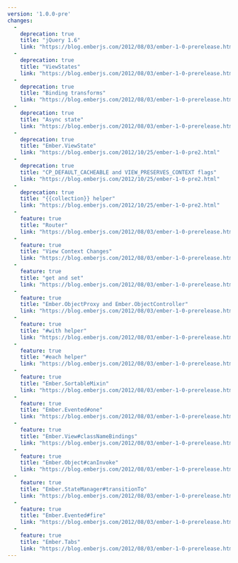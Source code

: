 ```yaml
---
version: '1.0.0-pre'
changes:
  -
    deprecation: true
    title: "jQuery 1.6"
    link: "https://blog.emberjs.com/2012/08/03/ember-1-0-prerelease.html"
  -
    deprecation: true
    title: "ViewStates"
    link: "https://blog.emberjs.com/2012/08/03/ember-1-0-prerelease.html"
  -
    deprecation: true
    title: "Binding transforms"
    link: "https://blog.emberjs.com/2012/08/03/ember-1-0-prerelease.html"
  -
    deprecation: true
    title: "Async state"
    link: "https://blog.emberjs.com/2012/08/03/ember-1-0-prerelease.html"
  -
    deprecation: true
    title: "Ember.ViewState"
    link: "https://blog.emberjs.com/2012/10/25/ember-1-0-pre2.html"
  -
    deprecation: true
    title: "CP_DEFAULT_CACHEABLE and VIEW_PRESERVES_CONTEXT flags"
    link: "https://blog.emberjs.com/2012/10/25/ember-1-0-pre2.html"
  -
    deprecation: true
    title: "{{collection}} helper"
    link: "https://blog.emberjs.com/2012/10/25/ember-1-0-pre2.html"
  -
    feature: true
    title: "Router"
    link: "https://blog.emberjs.com/2012/08/03/ember-1-0-prerelease.html"
  -
    feature: true
    title: "View Context Changes"
    link: "https://blog.emberjs.com/2012/08/03/ember-1-0-prerelease.html"
  -
    feature: true
    title: "get and set"
    link: "https://blog.emberjs.com/2012/08/03/ember-1-0-prerelease.html"
  -
    feature: true
    title: "Ember.ObjectProxy and Ember.ObjectController"
    link: "https://blog.emberjs.com/2012/08/03/ember-1-0-prerelease.html"
  -
    feature: true
    title: "#with helper"
    link: "https://blog.emberjs.com/2012/08/03/ember-1-0-prerelease.html"
  -
    feature: true
    title: "#each helper"
    link: "https://blog.emberjs.com/2012/08/03/ember-1-0-prerelease.html"
  -
    feature: true
    title: "Ember.SortableMixin"
    link: "https://blog.emberjs.com/2012/08/03/ember-1-0-prerelease.html"
  -
    feature: true
    title: "Ember.Evented#one"
    link: "https://blog.emberjs.com/2012/08/03/ember-1-0-prerelease.html"
  -
    feature: true
    title: "Ember.View#classNameBindings"
    link: "https://blog.emberjs.com/2012/08/03/ember-1-0-prerelease.html"
  -
    feature: true
    title: "Ember.Object#canInvoke"
    link: "https://blog.emberjs.com/2012/08/03/ember-1-0-prerelease.html"
  -
    feature: true
    title: "Ember.StateManager#transitionTo"
    link: "https://blog.emberjs.com/2012/08/03/ember-1-0-prerelease.html"
  -
    feature: true
    title: "Ember.Evented#fire"
    link: "https://blog.emberjs.com/2012/08/03/ember-1-0-prerelease.html"
  -
    feature: true
    title: "Ember.Tabs"
    link: "https://blog.emberjs.com/2012/08/03/ember-1-0-prerelease.html"
---
```

